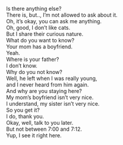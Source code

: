 

Is there anything else?   
There is, but.., I’m not allowed to ask about it.   
Oh, it’s okay, you can ask me anything.   
Oh, good, I don’t like cats.   
But I share their curious nature.   
What do you want to know?   
Your mom has a boyfriend.   
Yeah.   
Where is your father?   
I don’t know.   
Why do you not know?   
Well, he left when I was really young,    
and I never heard from him again.   
And why are you staying here?   
My mom’s boyfriend isn’t very nice.   
I understand, my sister isn’t very nice.   
So you get it?   
I do, thank you.   
Okay, well, talk to you later.   
But not between 7:00 and 7:12.   
Yup, I see it right here.   




